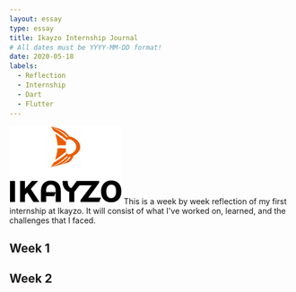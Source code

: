 ```yaml
---
layout: essay
type: essay
title: Ikayzo Internship Journal
# All dates must be YYYY-MM-DD format!
date: 2020-05-18
labels:
  - Reflection
  - Internship
  - Dart
  - Flutter
---
```


<img class="" src="../images/logo-ikayzo.png">
This is a week by week reflection of my first internship at Ikayzo. It will consist of what I've worked on, learned, and the challenges that I faced.


## Week 1
## Week 2





